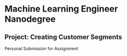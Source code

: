 # Machine Learning Engineer Nanodegree
## Project: Creating Customer Segments
Personal Submission for Assignment
